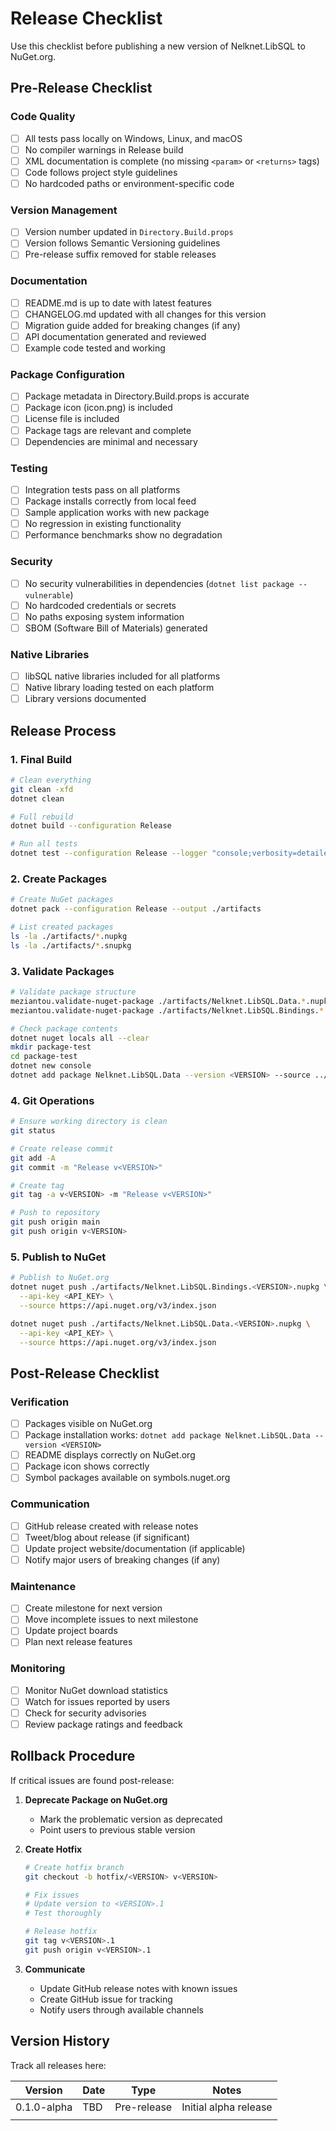 # Release Checklist

Use this checklist before publishing a new version of Nelknet.LibSQL to NuGet.org.

## Pre-Release Checklist

### Code Quality
- [ ] All tests pass locally on Windows, Linux, and macOS
- [ ] No compiler warnings in Release build
- [ ] XML documentation is complete (no missing `<param>` or `<returns>` tags)
- [ ] Code follows project style guidelines
- [ ] No hardcoded paths or environment-specific code

### Version Management
- [ ] Version number updated in `Directory.Build.props`
- [ ] Version follows Semantic Versioning guidelines
- [ ] Pre-release suffix removed for stable releases

### Documentation
- [ ] README.md is up to date with latest features
- [ ] CHANGELOG.md updated with all changes for this version
- [ ] Migration guide added for breaking changes (if any)
- [ ] API documentation generated and reviewed
- [ ] Example code tested and working

### Package Configuration
- [ ] Package metadata in Directory.Build.props is accurate
- [ ] Package icon (icon.png) is included
- [ ] License file is included
- [ ] Package tags are relevant and complete
- [ ] Dependencies are minimal and necessary

### Testing
- [ ] Integration tests pass on all platforms
- [ ] Package installs correctly from local feed
- [ ] Sample application works with new package
- [ ] No regression in existing functionality
- [ ] Performance benchmarks show no degradation

### Security
- [ ] No security vulnerabilities in dependencies (`dotnet list package --vulnerable`)
- [ ] No hardcoded credentials or secrets
- [ ] No paths exposing system information
- [ ] SBOM (Software Bill of Materials) generated

### Native Libraries
- [ ] libSQL native libraries included for all platforms
- [ ] Native library loading tested on each platform
- [ ] Library versions documented

## Release Process

### 1. Final Build
```bash
# Clean everything
git clean -xfd
dotnet clean

# Full rebuild
dotnet build --configuration Release

# Run all tests
dotnet test --configuration Release --logger "console;verbosity=detailed"
```

### 2. Create Packages
```bash
# Create NuGet packages
dotnet pack --configuration Release --output ./artifacts

# List created packages
ls -la ./artifacts/*.nupkg
ls -la ./artifacts/*.snupkg
```

### 3. Validate Packages
```bash
# Validate package structure
meziantou.validate-nuget-package ./artifacts/Nelknet.LibSQL.Data.*.nupkg
meziantou.validate-nuget-package ./artifacts/Nelknet.LibSQL.Bindings.*.nupkg

# Check package contents
dotnet nuget locals all --clear
mkdir package-test
cd package-test
dotnet new console
dotnet add package Nelknet.LibSQL.Data --version <VERSION> --source ../artifacts
```

### 4. Git Operations
```bash
# Ensure working directory is clean
git status

# Create release commit
git add -A
git commit -m "Release v<VERSION>"

# Create tag
git tag -a v<VERSION> -m "Release v<VERSION>"

# Push to repository
git push origin main
git push origin v<VERSION>
```

### 5. Publish to NuGet
```bash
# Publish to NuGet.org
dotnet nuget push ./artifacts/Nelknet.LibSQL.Bindings.<VERSION>.nupkg \
  --api-key <API_KEY> \
  --source https://api.nuget.org/v3/index.json

dotnet nuget push ./artifacts/Nelknet.LibSQL.Data.<VERSION>.nupkg \
  --api-key <API_KEY> \
  --source https://api.nuget.org/v3/index.json
```

## Post-Release Checklist

### Verification
- [ ] Packages visible on NuGet.org
- [ ] Package installation works: `dotnet add package Nelknet.LibSQL.Data --version <VERSION>`
- [ ] README displays correctly on NuGet.org
- [ ] Package icon shows correctly
- [ ] Symbol packages available on symbols.nuget.org

### Communication
- [ ] GitHub release created with release notes
- [ ] Tweet/blog about release (if significant)
- [ ] Update project website/documentation (if applicable)
- [ ] Notify major users of breaking changes (if any)

### Maintenance
- [ ] Create milestone for next version
- [ ] Move incomplete issues to next milestone
- [ ] Update project boards
- [ ] Plan next release features

### Monitoring
- [ ] Monitor NuGet download statistics
- [ ] Watch for issues reported by users
- [ ] Check for security advisories
- [ ] Review package ratings and feedback

## Rollback Procedure

If critical issues are found post-release:

1. **Deprecate Package on NuGet.org**
   - Mark the problematic version as deprecated
   - Point users to previous stable version

2. **Create Hotfix**
   ```bash
   # Create hotfix branch
   git checkout -b hotfix/<VERSION> v<VERSION>
   
   # Fix issues
   # Update version to <VERSION>.1
   # Test thoroughly
   
   # Release hotfix
   git tag v<VERSION>.1
   git push origin v<VERSION>.1
   ```

3. **Communicate**
   - Update GitHub release notes with known issues
   - Create GitHub issue for tracking
   - Notify users through available channels

## Version History

Track all releases here:

| Version | Date | Type | Notes |
|---------|------|------|-------|
| 0.1.0-alpha | TBD | Pre-release | Initial alpha release |
| | | | |